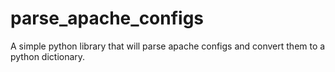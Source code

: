 # parse_apache_configs
A simple python library that will parse apache configs and convert them to a python dictionary.

